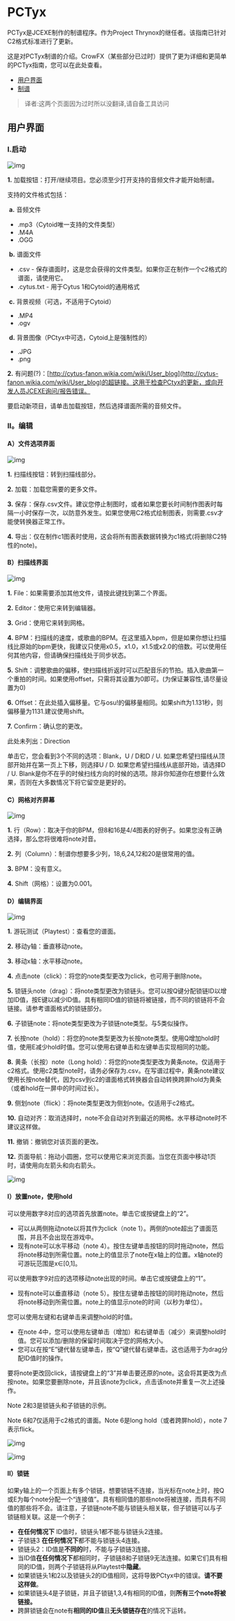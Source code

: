 # PCTyx

PCTyx是JCEXE制作的制谱程序。作为Project Thrynox的继任者。该指南已针对C2格式标准进行了更新。

这是对PCTyx制谱的介绍。CrowFX（某些部分已过时）提供了更为详细和更简单的PCTyx指南，您可以在此处查看。

- [用户界面](https://sites.google.com/site/cytoidcommunity/guides/charting/introduction-pctyx/pctyx-user-interface-old)
- [制谱](https://sites.google.com/site/cytoidcommunity/guides/charting/introduction-pctyx/pctyx-charting-old)

> 译者:这两个页面因为过时所以没翻译,请自备工具访问







## 用户界面

### I.启动



![img](./1.png)



**1.** 加载按钮：打开/继续项目。您必须至少打开支持的音频文件才能开始制谱。

 支持的文件格式包括：

​        **a.** 音频文件

- .mp3（Cytoid唯一支持的文件类型）
- .M4A
- .OGG



​        **b.** 谱面文件

- .csv - 保存谱面时，这是您会获得的文件类型。如果你正在制作一个c2格式的谱面，请使用它。
- .cytus.txt - 用于Cytus 1和Cytoid的通用格式



​        **c.** 背景视频（可选，不适用于Cytoid）

- .MP4
- .ogv



​        **d.** 背景图像（PCtyx中可选，Cytoid上是强制性的）

- .JPG
- .png



**2.** 有问题(?)：[http://cytus-fanon.wikia.com/wiki/User_blog](http://cytus-fanon.wikia.com/wiki/User_blog)的超链接。这用于检查PCtyx的更新，或向开发人员JCEXE询问/报告错误。

要启动新项目，请单击加载按钮，然后选择谱面所需的音频文件。







### II。编辑

####     A）文件选项界面 



![img](./2.png)



**1.** 扫描线按钮：转到扫描线部分。

**2.** 加载：加载您需要的更多文件。

**3.** 保存：保存.csv文件。建议您停止制图时，或者如果您要长时间制作图表时每隔一小时保存一次，以防意外发生。如果您使用C2格式绘制图表，则需要.csv才能使转换器正常工作。

**4.** 导出：仅在制作c1图表时使用，这会将所有图表数据转换为c1格式(将删除C2特性的note)。



#### B）扫描线界面



![img](https://lh6.googleusercontent.com/2UFiQZTmjPa2n1sXDy7o3iyGG-0wOU4cVA5b600ySoa8qiWJ_zRHwdAIpujjKeWIacgeF9qpNwLTHmZ7TcfX5aPZzQVPbS3kwUg9rgm1fZ0icZIPacc=w1175)



**1.** File：如果需要添加其他文件，请按此键找到第二个界面。

**2.** Editor：使用它来转到编辑器。

**3.** Grid：使用它来转到网格。

**4.** BPM：扫描线的速度，或歌曲的BPM。在这里插入bpm，但是如果你想让扫描线比原始的bpm更快，我建议只使用x0.5，x1.0，x1.5或x2.0的倍数。可以使用任何其他内容，但请确保扫描线处于同步状态。

**5.** Shift：调整歌曲的偏移，使扫描线折返时可以匹配音乐的节拍。插入歌曲第一个重拍的时间。如果使用offset，只需将其设置为0即可。(为保证兼容性,请尽量设置为0)

**6.** Offset：在此处插入偏移量。它与osu!的偏移量相同。如果shift为1.131秒，则偏移量为1131.建议使用shift。

**7.** Confirm：确认您的更改。

此处未列出：Direction

单击它，您会看到3个不同的选项：Blank，U / D和D / U. 如果您希望扫描线从顶部开始并在第一页上下移，则选择U / D. 如果您希望扫描线从底部开始，请选择D / U. Blank是你不在乎的时候扫线方向的时候的选项。除非你知道你在想要什么效果，否则在大多数情况下将它留空是更好的。



#### C）网格对齐屏幕 



![img](https://lh5.googleusercontent.com/Y3A6bkM8D5c92ATRvKI0cDFX_6XXop20AsK7yZpC8pTdi6nKWkSznZ7dWhMGUdFYf6jhqg3VoBZCowA0MSHn_XVp4es4JZdI74WV8bRNMIq-MR54-w=w1175)



**1.** 行（Row）：取决于你的BPM，但8和16是4/4图表的好例子。如果您没有正确选择，那么您将很难将note对音。

**2.** 列（Column）：制谱你想要多少列，18,6,24,12和20是很常用的值。

**3.** BPM：没有意义。

**4.** Shift（网格）：设置为0.001。



#### D）编辑界面



![img](https://lh6.googleusercontent.com/7d1OCt9HikmGiYIUueXpEdX4LUFOwmqScsnG0j6Cm9MlyjRhyxXHrYDB5x1niPxVdHgnDZlXCPUkz9OwCArp1OUDXuejRg0Mwm1MmwkM1VbLqxacWCI=w1175)



**1.** 游玩测试（Playtest）：查看您的谱面。

**2.** 移动y轴：垂直移动note。

**3.** 移动x轴：水平移动note。

**4.** 点击note（click）：将您的note类型更改为click，也可用于删除note。

**5.** 锁链头note（drag）：将note类型更改为锁链头。您可以按Q键分配锁链ID以增加ID值，按E键以减少ID值。具有相同ID值的锁链将被链接，而不同的锁链将不会链接。请参考谱面格式的锁链部分。

**6.** 子锁链note：将note类型更改为子锁链note类型。与5类似操作。

**7.** 长按note（hold）：将您的note类型更改为长按note类型。使用Q增加hold时值，使用E减少hold时值。您可以使用右键单击和左键单击实现相同的功能。

**8.** 黄条（长按）note（Long hold）：将您的note类型更改为黄条note。仅适用于c2格式。使用c2类型note时，请务必保存为.csv。在写谱过程中，黄条note建议使用长按note替代，因为csv到c2的谱面格式转换器会自动转换跨屏hold为黄条（或者hold在一屏中的时间过长）。

**9.** 侧划note（flick）：将note类型更改为侧划note。仅适用于c2格式。

**10.** 自动对齐：取消选择时，note不会自动对齐到最近的网格。水平移动note时不建议这样做。

**11.** 撤销：撤销您对该页面的更改。

**12.** 页面导航：拖动小圆圈，您可以使用它来浏览页面。当您在页面中移动1页时，请使用向左箭头和向右箭头。



![img](https://lh3.googleusercontent.com/Px-0FbdM419CX5YnZC2pPV4zoR1d1MgMi9kOxNSNur2A1rgQ1lueMRQmvX8k03yFNiVtfmEP_zSMrwbYATUPt40akdVjscFDcmaC0KAdCEPdOBwamw=w1175)

#### I）放置note，使用hold

可以使用数字8对应的选项首先放置note。单击它或按键盘上的“2”。

- 可以从两侧拖动note以将其作为click（note 1）。两侧的note超出了谱面范围，并且不会出现在游戏中。
- 现有note可以水平移动（note 4）。按住左键单击按钮的同时拖动note，然后将note移动到所需位置。note上的值显示了note在x轴上的位置。x轴note的可游玩范围是x∈[0,1]。

可以使用数字9对应的选项移动note出现的时间。单击它或按键盘上的“1”。

- 现有note可以垂直移动（note 5）。按住左键单击按钮的同时拖动note，然后将note移动到所需位置。note上的值显示note的时间（以秒为单位）。

您可以使用左键和右键单击来调整hold的时值。

- 在note 4中，您可以使用左键单击（增加）和右键单击（减少）来调整hold时值。您可以添加/删除的保留时间取决于您的网格大小。
- 您可以在按“E”键代替左键单击，按“Q”键代替右键单击。这也适用于为drag分配ID值时的操作。

要将note更改回click，请按键盘上的“3”并单击要还原的note。这会将其更改为点按note。如果您要删除note，并且该note为click，点击该note并重复一次上述操作。

Note 2和3是锁链头和子锁链的示例。

Note 6和7仅适用于c2格式的谱面。Note 6是long hold（或者跨屏hold），note 7表示flick。







![img](https://lh6.googleusercontent.com/cZb8MwreIS7FbA69ij47fGUF-ZGQcikakuPNBZYx2qXE0BBjgsMfCJXM16nrzE3X_RethYsUs-m4hoeUW4GvTmfi5NKqJl1cZawM316ks4_8X7C_ig=w572)

![img](https://lh3.googleusercontent.com/VKBgQCCOd1Qii4_8QSed2m7M5ZzwHBV1iwxA9SlQ3V8wWMe6QjVjx1n66-GTTP7aTZFihWNPH1W4UzkRFM5ZtwSJZjBvuHwhsXXQ6HwTKZ_mr6JAY3ZM=w572)

#### II）锁链

如果y轴上的一个页面上有多个锁链，想要锁链不连接，当光标在note上时，按Q或E为每个note分配一个“连接值”。具有相同值的那些note将被连接，而具有不同值的那些将不会。请注意，子锁链note不能与锁链头相关联，但子锁链可以与子锁链相关联。这是一个例子：

- **在任何情况下** ID值时，锁链头1都不能与锁链头2连接。
- 子锁链3 **在任何情况下**都不能与锁链头4连接。
- 锁链头2：ID值是**不同的**时，不能与子锁链3连接。
- 当ID值**在任何情况下**都相同时，子锁链8和子锁链9无法连接。如果它们具有相同的ID值，则两个子锁链将从Playtest中**隐藏**。
- 如果锁链头1和2以及锁链头2的ID值相同，这将导致PCtyx中的错误。**请不要这样做**。
- 如果锁链头4是子锁链，并且子锁链1,3,4有相同的ID值，则**所有三个note将被链接。**
- 跨屏锁链会在note有**相同的ID值**且**无头锁链存在**的情况下运转。




  

